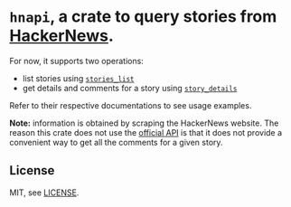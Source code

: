 # `hnapi`, a crate to query stories from [HackerNews](https://news.ycombinator.com/).

For now, it supports two operations:

- list stories using [`stories_list`](https://docs.rs/hnapi/latest/hnapi/fn.stories_list.html)
- get details and comments for a story using [`story_details`](https://docs.rs/hnapi/latest/hnapi/fn.story_details.html)

Refer to their respective documentations to see usage examples.

**Note:** information is obtained by scraping the HackerNews website. The reason this crate does not use the [official API](https://github.com/HackerNews/API) is that it does not provide a convenient way to get all the comments for a given story.

## License

MIT, see [LICENSE](https://github.com/scastiel/hn/blob/main/api/LICENSE).

